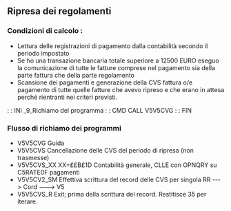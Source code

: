 ## Ripresa dei regolamenti
### Condizioni di calcolo : 
 * Lettura delle registrazioni di pagamento dalla contabilità secondo il periodo impostato
 * Se ho una transazione bancaria totale superiore a 12500 EURO eseguo la comunicazione di tutte le fatture comprese nel pagamento sia della parte fattura che della parte regolamento
 * Scansione dei pagamenti e generazione della CVS  fattura o/e pagamento di tutte quelle fatture che avevo ripreso e che erano in attesa perché rientranti nei criteri previsti.

 :  : INI _9_Richiamo del programma
 :  : CMD CALL V5V5CVG
 :  : FIN

### Flusso di richiamo dei programmi
 * V5V5CVG      Guida
 * V5V5CVS      Cancellazione delle CVS del periodo di ripresa (non trasmesse)
 * V5V5CVS_XX   XX=££B£1D Contabilità generale, CLLE con OPNQRY su C5RATE0F  pagamenti
 * V5V5CV2_SM   Effettiva scrittura del record delle CVS per singola RR ---> Cord ---> V5
 * V5V5CVS_R    Exit; prima della scrittura del record. Restitisce 35 per iterare.

